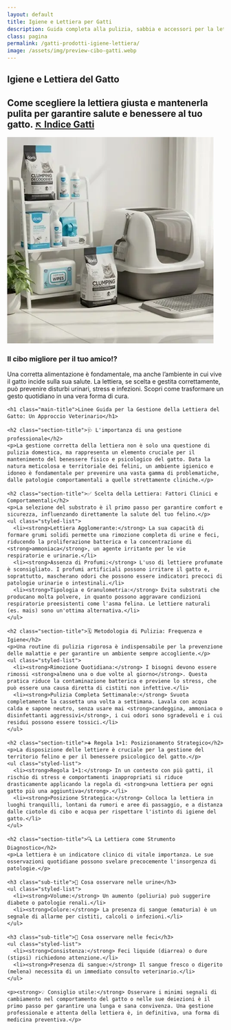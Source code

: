 ```yaml
---
layout: default
title: Igiene e Lettiera per Gatti
description: Guida completa alla pulizia, sabbia e accessori per la lettiera del tuo gatto.
class: pagina
permalink: /gatti-prodotti-igiene-lettiera/
image: /assets/img/preview-cibo-gatti.webp
---
```

<main class="layout-wrapper">

  <!-- 📝 INTRODUZIONE -->
  <section class="intro">
    <h1 class="main-title-centered">Igiene e Lettiera del Gatto</h1>
    <h2 class="small-title">
      Come scegliere la lettiera giusta e mantenerla pulita per garantire salute e benessere al tuo gatto.
      <a href="/index-tutto-gatti/" class="btn-indice" aria-label="Vai all’indice gatti">↖️ Indice Gatti</a>
    </h2>
  </section>

  <!-- 🔲 QUADRATO HERO -->
  <section class="square-grid">
    <div class="content-square">
      <img src="/assets/img/7-Gatto-Lettiera-e-Igiene-480.webp" alt="Gatto vicino alla lettiera in ambiente pulito e ordinato">
      <h3>Il cibo migliore per il tuo amico!?</h3>
      <div class="description">
        Una corretta alimentazione è fondamentale, ma anche l’ambiente in cui vive il gatto incide sulla sua salute. La lettiera, se scelta e gestita correttamente, può prevenire disturbi urinari, stress e infezioni. Scopri come trasformare un gesto quotidiano in una vera forma di cura.
      </div>
    </div>
  </section>

  <!-- 📚 CONTENUTO -->
  <section class="text-block">

    <h1 class="main-title">Linee Guida per la Gestione della Lettiera del Gatto: Un Approccio Veterinario</h1>

    <h2 class="section-title">🩺 L'importanza di una gestione professionale</h2>
    <p>La gestione corretta della lettiera non è solo una questione di pulizia domestica, ma rappresenta un elemento cruciale per il mantenimento del benessere fisico e psicologico del gatto. Data la natura meticolosa e territoriale dei felini, un ambiente igienico e idoneo è fondamentale per prevenire una vasta gamma di problematiche, dalle patologie comportamentali a quelle strettamente cliniche.</p>

    <h2 class="section-title">✅ Scelta della Lettiera: Fattori Clinici e Comportamentali</h2>
    <p>La selezione del substrato è il primo passo per garantire comfort e sicurezza, influenzando direttamente la salute del tuo felino.</p>
    <ul class="styled-list">
      <li><strong>Lettiera Agglomerante:</strong> La sua capacità di formare grumi solidi permette una rimozione completa di urine e feci, riducendo la proliferazione batterica e la concentrazione di <strong>ammoniaca</strong>, un agente irritante per le vie respiratorie e urinarie.</li>
      <li><strong>Assenza di Profumi:</strong> L'uso di lettiere profumate è sconsigliato. I profumi artificiali possono irritare il gatto e, soprattutto, mascherano odori che possono essere indicatori precoci di patologie urinarie o intestinali.</li>
      <li><strong>Tipologia e Granulometria:</strong> Evita substrati che producano molta polvere, in quanto possono aggravare condizioni respiratorie preesistenti come l'asma felina. Le lettiere naturali (es. mais) sono un'ottima alternativa.</li>
    </ul>

    <h2 class="section-title">🗓️ Metodologia di Pulizia: Frequenza e Igiene</h2>
    <p>Una routine di pulizia rigorosa è indispensabile per la prevenzione delle malattie e per garantire un ambiente sempre accogliente.</p>
    <ul class="styled-list">
      <li><strong>Rimozione Quotidiana:</strong> I bisogni devono essere rimossi <strong>almeno una o due volte al giorno</strong>. Questa pratica riduce la contaminazione batterica e previene lo stress, che può essere una causa diretta di cistiti non infettive.</li>
      <li><strong>Pulizia Completa Settimanale:</strong> Svuota completamente la cassetta una volta a settimana. Lavala con acqua calda e sapone neutro, senza usare mai <strong>candeggina, ammoniaca o disinfettanti aggressivi</strong>, i cui odori sono sgradevoli e i cui residui possono essere tossici.</li>
    </ul>

    <h2 class="section-title">➕ Regola 1+1: Posizionamento Strategico</h2>
    <p>La disposizione delle lettiere è cruciale per la gestione del territorio felino e per il benessere psicologico del gatto.</p>
    <ul class="styled-list">
      <li><strong>Regola 1+1:</strong> In un contesto con più gatti, il rischio di stress e comportamenti inappropriati si riduce drasticamente applicando la regola di <strong>una lettiera per ogni gatto più una aggiuntiva</strong>.</li>
      <li><strong>Posizione Strategica:</strong> Colloca la lettiera in luoghi tranquilli, lontani da rumori e aree di passaggio, e a distanza dalle ciotole di cibo e acqua per rispettare l'istinto di igiene del gatto.</li>
    </ul>

    <h2 class="section-title">🔍 La Lettiera come Strumento Diagnostico</h2>
    <p>La lettiera è un indicatore clinico di vitale importanza. Le sue osservazioni quotidiane possono svelare precocemente l'insorgenza di patologie.</p>

    <h3 class="sub-title">🔬 Cosa osservare nelle urine</h3>
    <ul class="styled-list">
      <li><strong>Volume:</strong> Un aumento (poliuria) può suggerire diabete o patologie renali.</li>
      <li><strong>Colore:</strong> La presenza di sangue (ematuria) è un segnale di allarme per cistiti, calcoli o infezioni.</li>
    </ul>

    <h3 class="sub-title">💩 Cosa osservare nelle feci</h3>
    <ul class="styled-list">
      <li><strong>Consistenza:</strong> Feci liquide (diarrea) o dure (stipsi) richiedono attenzione.</li>
      <li><strong>Presenza di sangue:</strong> Il sangue fresco o digerito (melena) necessita di un immediato consulto veterinario.</li>
    </ul>

    <p><strong>💡 Consiglio utile:</strong> Osservare i minimi segnali di cambiamento nel comportamento del gatto o nelle sue deiezioni è il primo passo per garantire una lunga e sana convivenza. Una gestione professionale e attenta della lettiera è, in definitiva, una forma di medicina preventiva.</p>

  </section>

</main>
